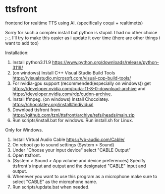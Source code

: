 # ttsfront
frontend for realtime TTS using AI. (specifically coqui + realtimetts)

Sorry for such a complex install but python is stupid. I had no other choice ;-;.
I'll try to make this easier as i update it over time (there are other things i want to add too)

Installation:

1. Install python3.11.9 https://www.python.org/downloads/release/python-3119/
2. (on windows) Install C++ Visual Studio Build Tools https://visualstudio.microsoft.com/visual-cpp-build-tools/
2. For nvidia-gpu support (recommended(especially on windows)) get 
https://developer.nvidia.com/cuda-11-8-0-download-archive and 
https://developer.nvidia.com/rdp/cudnn-archive.
3. Install ffmpeg. (on windows) Install Chocolatey. https://chocolatey.org/install#individual
4. Download ttsfront from https://github.com/tznl/ttsfront/archive/refs/heads/main.zip
5. Run scripts/install.bat for windows. Run install.sh for Linux.

Only for Windows.

1. Install Virtual Audio Cable https://vb-audio.com/Cable/
2. On reboot go to sound settings (System > Sound)
3. Under "Choose your input device" select "CABLE Output"
4. Open ttsfront.
5. (System > Sound > App volume and device preferences) Specify ttsfront's input and output and the designated "CABLE" input and output.
6. Whenever you want to use this program as a microphone make sure to select "CABLE" as the microphone name.
7. Run scripts/update.bat when needed.
